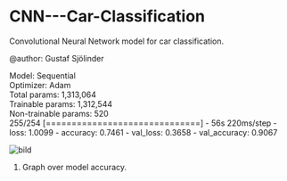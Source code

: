 # CNN---Car-Classification
Convolutional Neural Network model for car classification.

@author: Gustaf Sjölinder

Model: Sequential<br/>
Optimizer: Adam<br/>
Total params: 1,313,064<br/>
Trainable params: 1,312,544<br/>
Non-trainable params: 520<br/>
255/254 [==============================] - 56s 220ms/step - loss: 1.0099 - accuracy: 0.7461 - val_loss: 0.3658 - val_accuracy: 0.9067

![bild](https://user-images.githubusercontent.com/45522287/148085553-75700ff5-488c-498e-84d7-7657598743ac.png)
1. Graph over model accuracy. 

